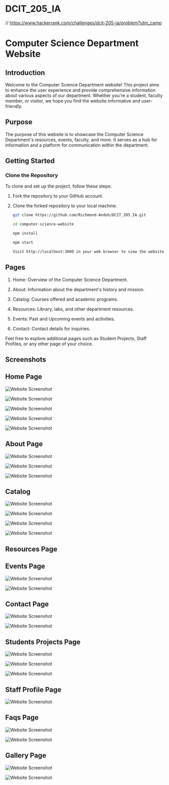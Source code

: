 # DCIT_205_IA
// https://www.hackerrank.com/challenges/dcit-205-ia/problem?utm_camp

# Computer Science Department Website

## Introduction

Welcome to the Computer Science Department website! This project aims to enhance the user experience and provide comprehensive information about various aspects of our department. Whether you're a student, faculty member, or visitor, we hope you find the website informative and user-friendly.

## Purpose

The purpose of this website is to showcase the Computer Science Department's resources, events, faculty, and more. It serves as a hub for information and a platform for communication within the department.

## Getting Started

### Clone the Repository

To clone and set up the project, follow these steps:

1. Fork the repository to your GitHub account.

2. Clone the forked repository to your local machine.

   ```bash
   git clone https://github.com/Richmond-Andoh/DCIT_205_IA.git

   cd computer-science-website

   npm install

   npm start

   Visit http://localhost:3000 in your web browser to view the website.


## Pages

1. Home: Overview of the Computer Science Department.

2. About: Information about the department's history and mission.

3. Catalog: Courses offered and academic programs.

4. Resources: Library, labs, and other department resources.

5. Events: Past and Upcoming events and activities.

6. Contact: Contact details for inquiries.

<p>Feel free to explore additional pages such as Student Projects, Staff Profiles, or any other page of your choice.</p>

## Screenshots
<h2>Home Page</h2>

![Website Screenshot](/dcit_205_ia/src/images/homeShot-1.JPG)

![Website Screenshot](/dcit_205_ia/src/images/homeShot-2.JPG)

![Website Screenshot](/dcit_205_ia/src/images/homeShot-3.JPG)

![Website Screenshot](/dcit_205_ia/src/images/homeShot-4.JPG)

![Website Screenshot](/dcit_205_ia/src/images/homeShot-5.JPG)

<h2>About Page</h2>

![Website Screenshot](/dcit_205_ia/src/images/aboutShot-1.JPG)

![Website Screenshot](/dcit_205_ia/src/images/aboutShot-2.JPG)

![Website Screenshot](/dcit_205_ia/src/images/aboutShot-3.JPG)

<h2>Catalog</h2>

![Website Screenshot](/dcit_205_ia/src/images/catalogShop-1.JPG)

![Website Screenshot](/dcit_205_ia/src/images/catalogShot-2.JPG)

![Website Screenshot](/dcit_205_ia/src/images/catalopShop-3.JPG)

![Website Screenshot](/dcit_205_ia/src/images/cataloShot-4.JPG)

<h2>Resources Page</h2>



<h2>Events Page</h2>

![Website Screenshot](/dcit_205_ia/src/images/eventShot-1.JPG)

![Website Screenshot](/dcit_205_ia/src/images/eventShot-2.JPG)

<h2>Contact Page</h2>

![Website Screenshot](/dcit_205_ia/src/images/contact1.JPG)

![Website Screenshot](/dcit_205_ia/src/images/screen-contact.JPG)

<h2>Students Projects Page</h2>

![Website Screenshot](/dcit_205_ia/src/images/project1.JPG)

![Website Screenshot](/dcit_205_ia/src/images/project.jpg)

![Website Screenshot](/dcit_205_ia/src/images/project-2.JPG)

<h2>Staff Profile Page</h2>

![Website Screenshot](/dcit_205_ia/src/images/staff.JPG)

<h2>Faqs Page</h2>

![Website Screenshot](/dcit_205_ia/src/images/faqs.JPG)

![Website Screenshot](/dcit_205_ia/src/images/faqs1.JPG)

<h2>Gallery Page</h2>

![Website Screenshot](/dcit_205_ia/src/images/gallery.JPG)

![Website Screenshot](/dcit_205_ia/src/images/gallery1.JPG)









